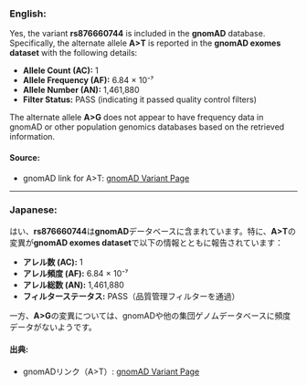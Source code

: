 ### English:
Yes, the variant **rs876660744** is included in the **gnomAD** database. Specifically, the alternate allele **A>T** is reported in the **gnomAD exomes dataset** with the following details:
- **Allele Count (AC):** 1
- **Allele Frequency (AF):** 6.84 × 10⁻⁷
- **Allele Number (AN):** 1,461,880
- **Filter Status:** PASS (indicating it passed quality control filters)

The alternate allele **A>G** does not appear to have frequency data in gnomAD or other population genomics databases based on the retrieved information.

#### Source:
- gnomAD link for A>T: [gnomAD Variant Page](https://gnomad.broadinstitute.org/variant/16-68811758-A-T?dataset=gnomad_r4)

---

### Japanese:
はい、**rs876660744**は**gnomAD**データベースに含まれています。特に、**A>T**の変異が**gnomAD exomes dataset**で以下の情報とともに報告されています：
- **アレル数 (AC):** 1
- **アレル頻度 (AF):** 6.84 × 10⁻⁷
- **アレル総数 (AN):** 1,461,880
- **フィルターステータス:** PASS（品質管理フィルターを通過）

一方、**A>G**の変異については、gnomADや他の集団ゲノムデータベースに頻度データがないようです。

#### 出典:
- gnomADリンク（A>T）: [gnomAD Variant Page](https://gnomad.broadinstitute.org/variant/16-68811758-A-T?dataset=gnomad_r4)